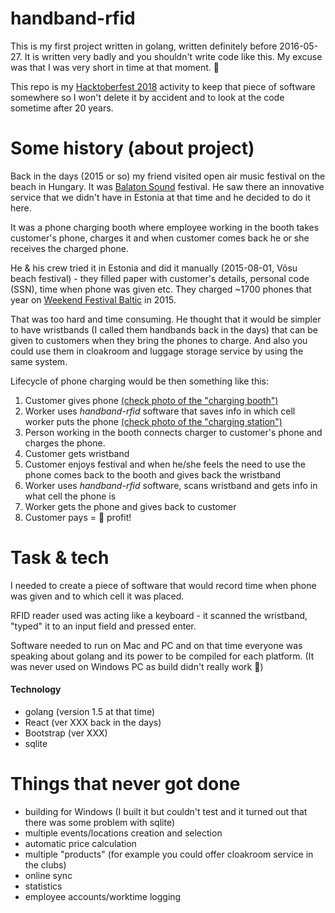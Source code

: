 # handband-rfid

This is my first project written in golang, written definitely before 2016-05-27. It is written very badly and you shouldn't write code like this. My excuse was that I was very short in time at that moment. 💩

This repo is my [Hacktoberfest 2018](https://hacktoberfest.digitalocean.com) activity to keep that piece of software somewhere so I won't delete it by accident and to look at the code sometime after 20 years.

# Some history (about project)

Back in the days (2015 or so) my friend visited open air music festival on the beach in Hungary. It was [Balaton Sound](https://en.balatonsound.com/) festival. He saw there an innovative service that we didn't have in Estonia at that time and he decided to do it here.

It was a phone charging booth where employee working in the booth takes customer's phone, charges it and when customer comes back he or she receives the charged phone.

He & his crew tried it in Estonia and did it manually (2015-08-01, Võsu beach festival) - they filled paper with customer's details, personal code (SSN), time when phone was given etc. They charged ~1700 phones that year on [Weekend Festival Baltic](https://www.weekendbaltic.com/) in 2015.

 That was too hard and time consuming. He thought that it would be simpler to have wristbands (I called them handbands back in the days) that can be given to customers when they bring the phones to charge. And also you could use them in cloakroom and luggage storage service by using the same system.

Lifecycle of phone charging would be then something like this:

1. Customer gives phone [(check photo of the "charging booth")](#)
2. Worker uses *handband-rfid* software that saves info in which cell worker puts the phone [(check photo of the "charging station")](#)
3. Person working in the booth connects charger to customer's phone and charges the phone.
4. Customer gets wristband
5. Customer enjoys festival and when he/she feels the need to use the phone comes back to the booth and gives back the wristband
6. Worker uses *handband-rfid* software, scans wristband and gets info in what cell the phone is
7. Worker gets the phone and gives back to customer
8. Customer pays = 🤑 profit!

# Task & tech

I needed to create a piece of software that would record time when phone was given and to which cell it was placed.

RFID reader used was acting like a keyboard - it scanned the wristband, "typed" it to an input field and pressed enter.

Software needed to run on Mac and PC and on that time everyone was speaking about golang and its power to be compiled for each platform. (It was never used on Windows PC as build didn't really work 💩)

#### Technology
- golang (version 1.5 at that time)
- React (ver XXX back in the days)
- Bootstrap (ver XXX)
- sqlite

# Things that never got done

- building for Windows (I built it but couldn't test and it turned out that there was some problem with sqlite)
- multiple events/locations creation and selection
- automatic price calculation
- multiple "products" (for example you could offer cloakroom service in the clubs)
- online sync
- statistics
- employee accounts/worktime logging